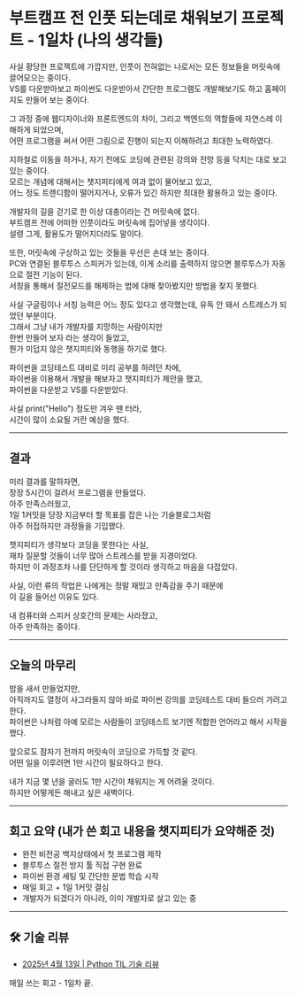 # 부트캠프 전 인풋 되는데로 채워보기 프로젝트 - 1일차 (나의 생각들)

사실 황당한 프로젝트에 가깝지만, 인풋이 전혀없는 나로서는 모든 정보들을 머릿속에 끌어모으는 중이다.  
VS를 다운받아보고 파이썬도 다운받아서 간단한 프로그램도 개발해보기도 하고 홈페이지도 만들어 보는 중이다.

그 과정 중에 웹디자이너와 프론트엔드의 차이, 그리고 백엔드의 역할들에 자연스레 이해하게 되었으며,  
어떤 프로그램을 써서 어떤 그림으로 진행이 되는지 이해하려고 최대한 노력하였다.

지하철로 이동을 하거나, 자기 전에도 코딩에 관련된 강의와 전망 등을 닥치는 대로 보고 있는 중이다.  
모르는 개념에 대해서는 챗지피티에게 여과 없이 물어보고 있고,  
어느 정도 트렌디함이 떨어지거나, 오류가 있긴 하지만 최대한 활용하고 있는 중이다.

개발자의 길을 걷기로 한 이상 대충이라는 건 머릿속에 없다.  
부트캠프 전에 어떠한 인풋이라도 머릿속에 집어넣을 생각이다.  
설령 그게, 활용도가 떨어지더라도 말이다.

또한, 머릿속에 구상하고 있는 것들을 우선은 손대 보는 중이다.  
PC와 연결된 블루투스 스피커가 있는데, 이게 소리를 출력하지 않으면 블루투스가 자동으로 절전 기능이 된다.  
서칭을 통해서 절전모드를 해제하는 법에 대해 찾아봤지만 방법을 찾지 못했다.

사실 구글링이나 서칭 능력은 어느 정도 있다고 생각했는데, 유독 안 돼서 스트레스가 되었던 부분이다.  
그래서 그냥 내가 개발자를 지망하는 사람이지만  
한번 만들어 보자 라는 생각이 들었고,  
뭔가 미덥지 않은 챗지피티와 동행을 하기로 했다.

파이썬을 코딩테스트 대비로 미리 공부를 하려던 차에,  
파이썬을 이용해서 개발을 해보자고 챗지피티가 제안을 했고,  
파이썬을 다운받고 VS를 다운받았다.

사실 print("Hello") 정도만 겨우 뗀 터라,  
시간이 많이 소요될 거란 예상을 했다.

---

## 결과

미리 결과를 말하자면,  
장장 5시간이 걸려서 프로그램을 만들었다.  
아주 만족스러웠고,  
1일 1커밋을 당장 지금부터 할 목표를 잡은 나는 기술블로그처럼  
아주 허접하지만 과정들을 기입했다.

챗지피티가 생각보다 코딩을 못한다는 사실,  
재차 질문할 것들이 너무 많아 스트레스를 받을 지경이었다.  
하지만 이 과정조차 나를 단단하게 할 것이라 생각하고 마음을 다잡았다.

사실, 이런 류의 작업은 나에게는 정말 재밌고 만족감을 주기 때문에  
이 길을 들어선 이유도 있다.

내 컴퓨터와 스피커 상호간의 문제는 사라졌고,  
아주 만족하는 중이다.

---

## 오늘의 마무리

밤을 새서 만들었지만,  
아직까지도 열정이 사그라들지 않아 바로 파이썬 강의를 코딩테스트 대비 들으러 가려고 한다.  
파이썬은 나처럼 아예 모르는 사람들이 코딩테스트 보기엔 적합한 언어라고 해서 시작을 했다.

앞으로도 잠자기 전까지 머릿속이 코딩으로 가득할 것 같다.  
어떤 일을 이루려면 1만 시간이 필요하다고 한다.

내가 지금 몇 년을 굴러도 1만 시간이 채워지는 게 어려울 것이다.  
하지만 어떻게든 해내고 싶은 새벽이다.

---

## 회고 요약 (내가 쓴 회고 내용을 챗지피티가 요약해준 것)

- 완전 비전공 백지상태에서 첫 프로그램 제작
- 블루투스 절전 방지 툴 직접 구현 완료
- 파이썬 환경 세팅 및 간단한 문법 학습 시작
- 매일 회고 + 1일 1커밋 결심
- 개발자가 되겠다가 아니라, 이미 개발자로 살고 있는 중

---

## 🛠 기술 리뷰

- [2025년 4월 13일 | Python TIL 기술 리뷰](https://github.com/Stylechoi/til-python/blob/main/2025-04-13.md)



매일 쓰는 회고 - 1일차 끝.
